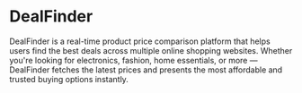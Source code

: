 # DealFinder
DealFinder is a real-time product price comparison platform that helps users find the best deals across multiple online shopping websites. Whether you're looking for electronics, fashion, home essentials, or more — DealFinder fetches the latest prices and presents the most affordable and trusted buying options instantly.
